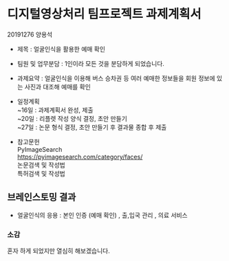 # 디지털영상처리 팀프로젝트 과제계획서

20191276 양용석

- 제목 : 얼굴인식을 활용한 예매 확인

- 팀원 및 업무분담 : 1인이라 모든 것을 분담하게 되었습니다.

- 과제요약 : 얼굴인식을 이용해 버스 승차권 등 여러 예매한 정보들을 회원 정보에 있는 사진과 대조해 예매를 확인

- 일정계획 <br>
  ~16일 : 과제계획서 완성, 제출<br>
  ~20일 : 리플렛 작성 양식 결정, 초안 만들기<br>
  ~27일 : 논문 형식 결정, 초안 만들기 후 결과물 종합 후 제출<br>
  

- 참고문헌<br>
  PyImageSearch<br>
  https://pyimagesearch.com/category/faces/<br>
  논문검색 및 작성법<br>
  특허검색 및 작성법<br>

## 브레인스토밍 결과

- 얼굴인식의 응용 : 본인 인증 (예매 확인) , 출,입국 관리 , 의료 서비스 

### 소감
혼자 하게 되었지만 열심히 해보겠습니다.
